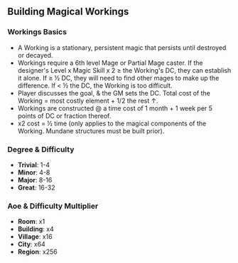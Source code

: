 ## Building Magical Workings

### Workings Basics
- A Working is a stationary, persistent magic that persists until destroyed or decayed.
- Workings require a 6th level Mage or Partial Mage caster. If the designer's Level x Magic Skill x 2 ≥ the Working's DC, they can establish it alone. If ≥ ½ DC, they will need to find other mages to make up the difference. If < ½ the DC, the Working is too difficult.
- Player discusses the goal, & the GM sets the DC. Total cost of the Working = most costly element + 1/2 the rest ↑.
- Workings are constructed @ a time cost of 1 month + 1 week per 5 points of DC or fraction thereof.
- x2 cost = ½ time (only applies to the magical components of the Working. Mundane structures must be built prior).

### Degree & Difficulty
- **Trivial**: 1-4
- **Minor**: 4-8
- **Major**: 8-16
- **Great**: 16-32

### Aoe & Difficulty Multiplier
- **Room**: x1
- **Building**: x4
- **Village**: x16
- **City**: x64
- **Region**: x256